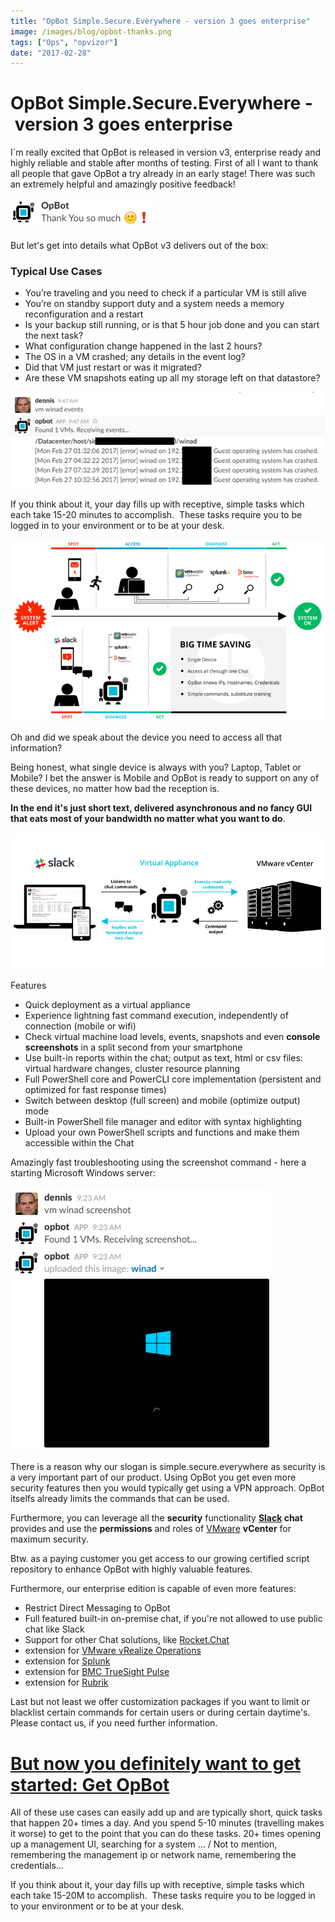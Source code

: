 ```yaml
---
title: "OpBot Simple.Secure.Everywhere - version 3 goes enterprise"
image: /images/blog/opbot-thanks.png
tags: ["Ops", "opvizor"]
date: "2017-02-28"
---
```


# OpBot Simple.Secure.Everywhere -  version 3 goes enterprise

I´m really excited that OpBot is released in version v3, enterprise ready and highly reliable and stable after months of testing. First of all I want to thank all people that gave OpBot a try already in an early stage! There was such an extremely helpful and amazingly positive feedback!

![OpBot Simple.Secure.Everywhere](/images/blog/opbot-thanks.png)

But let's get into details what OpBot v3 delivers out of the box:

### Typical Use Cases

- You’re traveling and you need to check if a particular VM is still alive
- You’re on standby support duty and a system needs a memory reconfiguration and a restart
- Is your backup still running, or is that 5 hour job done and you can start the next task?
- What configuration change happened in the last 2 hours?
- The OS in a VM crashed; any details in the event log?
- Did that VM just restart or was it migrated?
- Are these VM snapshots eating up all my storage left on that datastore?

![OpBot detects that a VM crashed](/images/blog/events.png)

If you think about it, your day fills up with receptive, simple tasks which each take 15-20 minutes to accomplish.  These tasks require you to be logged in to your environment or to be at your desk. 

![Access vSphere from your mobile](/images/blog/timesaving-1.png)

Oh and did we speak about the device you need to access all that information?

Being honest, what single device is always with you? Laptop, Tablet or Mobile? I bet the answer is Mobile and OpBot is ready to support on any of these devices, no matter how bad the reception is. 

**In the end it's just short text, delivered asynchronous and no fancy GUI that eats most of your bandwidth no matter what you want to do**.

![OpBot connects Slack to VMware vSphere](/images/blog/vcenter_slack.png)

Features

- Quick deployment as a virtual appliance
- Experience lightning fast command execution, independently of connection (mobile or wifi)
- Check virtual machine load levels, events, snapshots and even **console screenshots** in a split second from your smartphone
- Use built-in reports within the chat; output as text, html or csv files: virtual hardware changes, cluster resource planning
- Full PowerShell core and PowerCLI core implementation (persistent and optimized for fast response times)
- Switch between desktop (full screen) and mobile (optimize output) mode
- Built-in PowerShell file manager and editor with syntax highlighting
- Upload your own PowerShell scripts and functions and make them accessible within the Chat

Amazingly fast troubleshooting using the screenshot command - here a starting Microsoft Windows server:

![OpBot screenshot](/images/blog/starting_windows.png)

There is a reason why our slogan is simple.secure.everywhere as security is a very important part of our product. Using OpBot you get even more security features then you would typically get using a VPN approach. OpBot itselfs already limits the commands that can be used. 

Furthermore, you can leverage all the **security** functionality **[Slack](http://www.slack.com) chat** provides and use the **permissions** and roles of [VMware](http://www.vmware.com) **vCenter** for maximum security.

Btw. as a paying customer you get access to our growing certified script repository to enhance OpBot with highly valuable features.

Furthermore, our enterprise edition is capable of even more features:

- Restrict Direct Messaging to OpBot
- Full featured built-in on-premise chat, if you're not allowed to use public chat like Slack
- Support for other Chat solutions, like [Rocket.Chat](https://rocket.chat/)
- extension for [VMware vRealize Operations](http://www.vmware.com/products/vrealize-operations.html) 
- extension for [Splunk](http://www.splunk.com)
- extension for [BMC TrueSight Pulse](http://www.bmc.com/truesightpulse)
- extension for [Rubrik](http://www.rubrik.com)

Last but not least we offer customization packages if you want to limit or blacklist certain commands for certain users or during certain daytime's. Please contact us, if you need further information.

# [But now you definitely want to get started: Get OpBot](http://try.opvizor.com/opbot)

[](http://try.opvizor.com/opbot)

All of these use cases can easily add up and are typically short, quick tasks that happen 20+ times a day. And you spend 5-10 minutes (travelling makes it worse) to get to the point that you can do these tasks. 20+ times opening up a management UI, searching for a system … / Not to mention, remembering the management ip or network name, remembering the credentials… 

If you think about it, your day fills up with receptive, simple tasks which each take 15-20M to accomplish.  These tasks require you to be logged in to your environment or to be at your desk.
